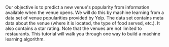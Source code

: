 Our objective is to predict a new venue's popularity from information available when the venue opens.  We will do this by machine learning from a data set of venue popularities provided by Yelp.  The data set contains meta data about the venue (where it is located, the type of food served, etc.).  It also contains a star rating. Note that the venues are not limited to restaurants. This tutorial will walk you through one way to build a machine learning algorithm.